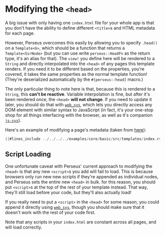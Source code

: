 # Modifying the `<head>`

A big issue with only having one `index.html` file for your whole app is that you don't have the ability to define different `<title>`s and HTML metadata for each page.

However, Perseus overcomes this easily by allowing you to specify `.head()` on a `Template<G>`, which should be a function that returns a `Template<SsrNode>` (but you can use write `perseus::HeadFn` as the return type, it's an alias for that). The `view!` you define here will be rendered to a `String` and directly interpolated into the `<head>` of any pages this template renders. If you need it to be different based on the properties, you're covered, it takes the same properties as the normal template function! (They're deserialized automatically by the `#[perseus::head]` macro.)

The only particular thing to note here is that, because this is rendered to a `String`, this **can't be reactive**. Variable interpolation is fine, but after it's been rendered once, the `<head>` **will not change**. If you need to update it later, you should do that with [`web_sys`](https://docs.rs/web-sys), which lets you directly access any DOM element with similar syntax to JavaScript (in fact, it's your one-stop shop for all things interfacing with the browser, as well as it's companion [`js-sys`](https://docs.rs/js-sys)).

Here's an example of modifying a page's metadata (taken from [here](https://github.com/arctic-hen7/perseus/blob/main/examples/core/basic/src/templates/index.rs)):

```rust
{{#lines_include ../../../../examples/core/basic/src/templates/index.rs:28:33}}
```

## Script Loading

One unfortunate caveat with Perseus' current approach to modifying the `<head>` is that any new `<script>`s you add will fail to load. This is because browsers only run new new scripts if they're appended as individual nodes, and Perseus sets the entire new `<head>` in bulk. for this reason, you should put `<script>`s at the top of the rest of your template instead. That way, they'll still load before your code, but they'll also actually load!

If you really need to put a `<script>` in the `<head>` for some reason, you could append it directly using [`web_sys`](https://docs.rs/web-sys), though you should make sure that it doesn't work with the rest of your code first.

Note that any scripts in your `index.html` are constant across all pages, and will load correctly.
